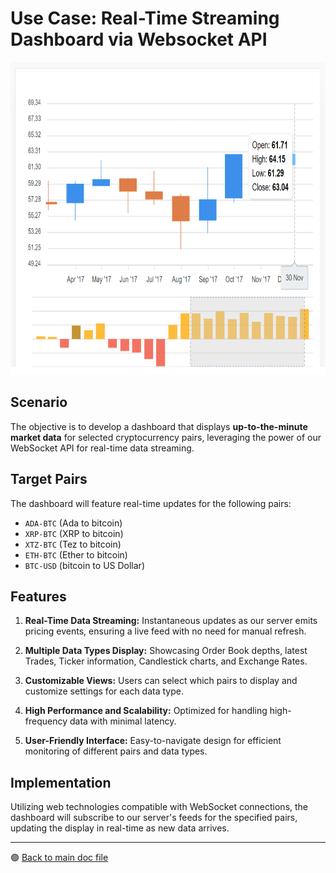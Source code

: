 # **Use Case: Real-Time Streaming Dashboard via Websocket API**

<img src="../../public/images/use-cases/realtime-dashboard.png" alt="Realtime Dashboard" height="500"/>

## Scenario

The objective is to develop a dashboard that displays **up-to-the-minute market data** for selected cryptocurrency pairs, leveraging the power of our WebSocket API for real-time data streaming.

## Target Pairs

The dashboard will feature real-time updates for the following pairs:

- `ADA-BTC` (Ada to bitcoin)
- `XRP-BTC` (XRP to bitcoin)
- `XTZ-BTC` (Tez to bitcoin)
- `ETH-BTC` (Ether to bitcoin)
- `BTC-USD` (bitcoin to US Dollar)

## Features

1. **Real-Time Data Streaming:** Instantaneous updates as our server emits pricing events, ensuring a live feed with no need for manual refresh.
   
2. **Multiple Data Types Display:** Showcasing Order Book depths, latest Trades, Ticker information, Candlestick charts, and Exchange Rates.

3. **Customizable Views:** Users can select which pairs to display and customize settings for each data type.

4. **High Performance and Scalability:** Optimized for handling high-frequency data with minimal latency.

5. **User-Friendly Interface:** Easy-to-navigate design for efficient monitoring of different pairs and data types.

## Implementation

Utilizing web technologies compatible with WebSocket connections, the dashboard will subscribe to our server's feeds for the specified pairs, updating the display in real-time as new data arrives.

---

 🟣 [Back to main doc file](../../README.md)
